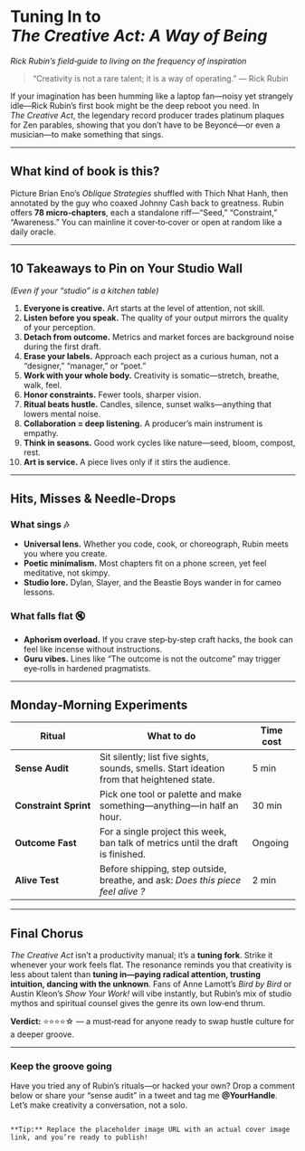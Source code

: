 
# Tuning In to *The Creative Act: A Way of Being*  
*Rick Rubin’s field‑guide to living on the frequency of inspiration*

> “Creativity is not a rare talent; it is a way of operating.” — Rick Rubin

If your imagination has been humming like a laptop fan—noisy yet strangely idle—Rick Rubin’s first book might be the deep reboot you need. In *The Creative Act*, the legendary record producer trades platinum plaques for Zen parables, showing that you don’t have to be Beyoncé—or even a musician—to make something that sings.

---

## What kind of book is this?

Picture Brian Eno’s *Oblique Strategies* shuffled with Thich Nhat Hanh, then annotated by the guy who coaxed Johnny Cash back to greatness. Rubin offers **78 micro‑chapters**, each a standalone riff—“Seed,” “Constraint,” “Awareness.” You can mainline it cover‑to‑cover or open at random like a daily oracle.

---

## 10 Takeaways to Pin on Your Studio Wall  
*(Even if your “studio” is a kitchen table)*

1. **Everyone is creative.** Art starts at the level of attention, not skill.  
2. **Listen before you speak.** The quality of your output mirrors the quality of your perception.  
3. **Detach from outcome.** Metrics and market forces are background noise during the first draft.  
4. **Erase your labels.** Approach each project as a curious human, not a “designer,” “manager,” or “poet.”  
5. **Work with your whole body.** Creativity is somatic—stretch, breathe, walk, feel.  
6. **Honor constraints.** Fewer tools, sharper vision.  
7. **Ritual beats hustle.** Candles, silence, sunset walks—anything that lowers mental noise.  
8. **Collaboration = deep listening.** A producer’s main instrument is empathy.  
9. **Think in seasons.** Good work cycles like nature—seed, bloom, compost, rest.  
10. **Art is service.** A piece lives only if it stirs the audience.

---

## Hits, Misses & Needle‑Drops

### What sings 🎶
* **Universal lens.** Whether you code, cook, or choreograph, Rubin meets you where you create.  
* **Poetic minimalism.** Most chapters fit on a phone screen, yet feel meditative, not skimpy.  
* **Studio lore.** Dylan, Slayer, and the Beastie Boys wander in for cameo lessons.

### What falls flat 🔇
* **Aphorism overload.** If you crave step‑by‑step craft hacks, the book can feel like incense without instructions.  
* **Guru vibes.** Lines like “The outcome is not the outcome” may trigger eye‑rolls in hardened pragmatists.

---

## Monday‑Morning Experiments

| Ritual | What to do | Time cost |
|--------|------------|-----------|
| **Sense Audit** | Sit silently; list five sights, sounds, smells. Start ideation from that heightened state. | 5 min |
| **Constraint Sprint** | Pick one tool or palette and make something—anything—in half an hour. | 30 min |
| **Outcome Fast** | For a single project this week, ban talk of metrics until the draft is finished. | Ongoing |
| **Alive Test** | Before shipping, step outside, breathe, and ask: *Does this piece feel alive ?* | 2 min |

---

## Final Chorus

*The Creative Act* isn’t a productivity manual; it’s a **tuning fork**. Strike it whenever your work feels flat. The resonance reminds you that creativity is less about talent than **tuning in—paying radical attention, trusting intuition, dancing with the unknown**. Fans of Anne Lamott’s *Bird by Bird* or Austin Kleon’s *Show Your Work!* will vibe instantly, but Rubin’s mix of studio mythos and spiritual counsel gives the genre its own low‑end thrum.

**Verdict:** ⭐⭐⭐⭐☆ — a must‑read for anyone ready to swap hustle culture for a deeper groove.

---

### Keep the groove going
Have you tried any of Rubin’s rituals—or hacked your own? Drop a comment below or share your “sense audit” in a tweet and tag me **@YourHandle**. Let’s make creativity a conversation, not a solo.
```

**Tip:** Replace the placeholder image URL with an actual cover image link, and you’re ready to publish!